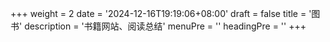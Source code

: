 +++
weight = 2
date = '2024-12-16T19:19:06+08:00'
draft = false
title = '图书'
description = '书籍网站、阅读总结'
menuPre = '<i class="fa-sharp fa-thin fa-books"></i>'
headingPre = '<i class="fa-sharp fa-thin fa-books"></i>'
+++
